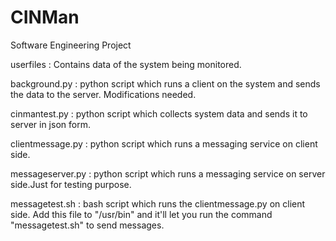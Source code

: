 # CINMan
Software Engineering Project

userfiles : Contains data of the system being monitored.

background.py : python script which runs a client on the system and sends the data to the server. Modifications needed.

cinmantest.py : python script which collects system data and sends it to server in json form.

clientmessage.py : python script which runs a messaging service on client side.

messageserver.py : python script which runs a messaging service on server side.Just for testing purpose.

messagetest.sh : bash script which runs the clientmessage.py on client side. Add this file to "/usr/bin" and it'll let you run the command "messagetest.sh" to send messages.

